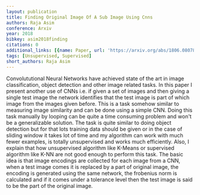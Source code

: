 ```yaml
---
layout: publication
title: Finding Original Image Of A Sub Image Using Cnns
authors: Raja Asim
conference: Arxiv
year: 2018
bibkey: asim2018finding
citations: 0
additional_links: [{name: Paper, url: 'https://arxiv.org/abs/1806.08078'}]
tags: [Unsupervised, Supervised]
short_authors: Raja Asim
---
```

Convolututional Neural Networks have achieved state of the art in image
classification, object detection and other image related tasks. In this paper I
present another use of CNNs i.e. if given a set of images and then giving a
single test image the network identifies that the test image is part of which
image from the images given before. This is a task somehow similar to measuring
image similarity and can be done using a simple CNN. Doing this task manually
by looping can be quite a time consuming problem and won't be a generalizable
solution. The task is quite similar to doing object detection but for that lots
training data should be given or in the case of sliding window it takes lot of
time and my algorithm can work with much fewer examples, is totally
unsupervised and works much efficiently. Also, I explain that how unsupervised
algorithm like K-Means or supervised algorithm like K-NN are not good enough to
perform this task. The basic idea is that image encodings are collected for
each image from a CNN, when a test image comes it is replaced by a part of
original image, the encoding is generated using the same network, the frobenius
norm is calculated and if it comes under a tolerance level then the test image
is said to be the part of the original image.